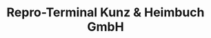 ---
title: "Repro-Terminal Kunz & Heimbuch GmbH"
url: /essen/repro-terminal-kunz-und-heimbuch-gmbh/
shop: Kopieren
---